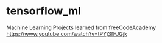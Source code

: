 # tensorflow_ml

Machine Learning Projects learned from freeCodeAcademy<br/>
https://www.youtube.com/watch?v=tPYj3fFJGjk
